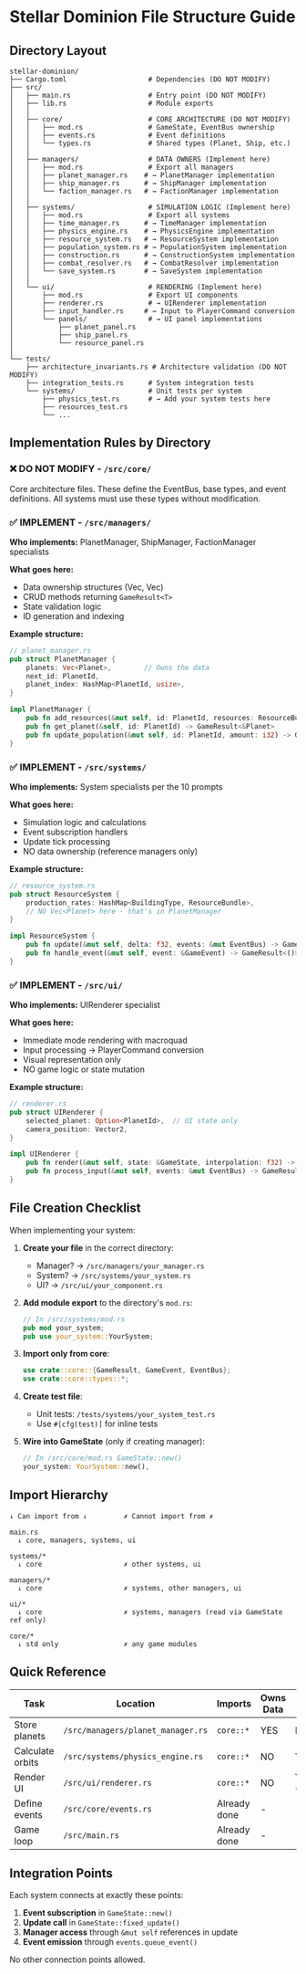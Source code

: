 # Stellar Dominion File Structure Guide

## Directory Layout
```
stellar-dominion/
├── Cargo.toml                    # Dependencies (DO NOT MODIFY)
├── src/
│   ├── main.rs                   # Entry point (DO NOT MODIFY)
│   ├── lib.rs                    # Module exports
│   │
│   ├── core/                     # CORE ARCHITECTURE (DO NOT MODIFY)
│   │   ├── mod.rs                # GameState, EventBus ownership
│   │   ├── events.rs             # Event definitions
│   │   └── types.rs              # Shared types (Planet, Ship, etc.)
│   │
│   ├── managers/                 # DATA OWNERS (Implement here)
│   │   ├── mod.rs                # Export all managers
│   │   ├── planet_manager.rs    # → PlanetManager implementation
│   │   ├── ship_manager.rs      # → ShipManager implementation
│   │   └── faction_manager.rs   # → FactionManager implementation
│   │
│   ├── systems/                  # SIMULATION LOGIC (Implement here)
│   │   ├── mod.rs                # Export all systems
│   │   ├── time_manager.rs      # → TimeManager implementation
│   │   ├── physics_engine.rs    # → PhysicsEngine implementation
│   │   ├── resource_system.rs   # → ResourceSystem implementation
│   │   ├── population_system.rs # → PopulationSystem implementation
│   │   ├── construction.rs      # → ConstructionSystem implementation
│   │   ├── combat_resolver.rs   # → CombatResolver implementation
│   │   └── save_system.rs       # → SaveSystem implementation
│   │
│   └── ui/                       # RENDERING (Implement here)
│       ├── mod.rs                # Export UI components
│       ├── renderer.rs           # → UIRenderer implementation
│       ├── input_handler.rs     # → Input to PlayerCommand conversion
│       └── panels/               # → UI panel implementations
│           ├── planet_panel.rs  
│           ├── ship_panel.rs    
│           └── resource_panel.rs
│
└── tests/
    ├── architecture_invariants.rs # Architecture validation (DO NOT MODIFY)
    ├── integration_tests.rs      # System integration tests
    └── systems/                  # Unit tests per system
        ├── physics_test.rs       # → Add your system tests here
        ├── resources_test.rs     
        └── ...
```

## Implementation Rules by Directory

### ❌ DO NOT MODIFY - `/src/core/`
Core architecture files. These define the EventBus, base types, and event definitions. All systems must use these types without modification.

### ✅ IMPLEMENT - `/src/managers/`
**Who implements:** PlanetManager, ShipManager, FactionManager specialists

**What goes here:**
- Data ownership structures (Vec<Planet>, Vec<Ship>)
- CRUD methods returning `GameResult<T>`
- State validation logic
- ID generation and indexing

**Example structure:**
```rust
// planet_manager.rs
pub struct PlanetManager {
    planets: Vec<Planet>,        // Owns the data
    next_id: PlanetId,
    planet_index: HashMap<PlanetId, usize>,
}

impl PlanetManager {
    pub fn add_resources(&mut self, id: PlanetId, resources: ResourceBundle) -> GameResult<()>
    pub fn get_planet(&self, id: PlanetId) -> GameResult<&Planet>
    pub fn update_population(&mut self, id: PlanetId, amount: i32) -> GameResult<()>
}
```

### ✅ IMPLEMENT - `/src/systems/`
**Who implements:** System specialists per the 10 prompts

**What goes here:**
- Simulation logic and calculations
- Event subscription handlers
- Update tick processing
- NO data ownership (reference managers only)

**Example structure:**
```rust
// resource_system.rs
pub struct ResourceSystem {
    production_rates: HashMap<BuildingType, ResourceBundle>,
    // NO Vec<Planet> here - that's in PlanetManager
}

impl ResourceSystem {
    pub fn update(&mut self, delta: f32, events: &mut EventBus) -> GameResult<()>
    pub fn handle_event(&mut self, event: &GameEvent) -> GameResult<()>
}
```

### ✅ IMPLEMENT - `/src/ui/`
**Who implements:** UIRenderer specialist

**What goes here:**
- Immediate mode rendering with macroquad
- Input processing → PlayerCommand conversion
- Visual representation only
- NO game logic or state mutation

**Example structure:**
```rust
// renderer.rs
pub struct UIRenderer {
    selected_planet: Option<PlanetId>,  // UI state only
    camera_position: Vector2,
}

impl UIRenderer {
    pub fn render(&mut self, state: &GameState, interpolation: f32) -> GameResult<()>
    pub fn process_input(&mut self, events: &mut EventBus) -> GameResult<()>
}
```

## File Creation Checklist

When implementing your system:

1. **Create your file** in the correct directory:
   - Manager? → `/src/managers/your_manager.rs`
   - System? → `/src/systems/your_system.rs`
   - UI? → `/src/ui/your_component.rs`

2. **Add module export** to the directory's `mod.rs`:
   ```rust
   // In /src/systems/mod.rs
   pub mod your_system;
   pub use your_system::YourSystem;
   ```

3. **Import only from core**:
   ```rust
   use crate::core::{GameResult, GameEvent, EventBus};
   use crate::core::types::*;
   ```

4. **Create test file**:
   - Unit tests: `/tests/systems/your_system_test.rs`
   - Use `#[cfg(test)]` for inline tests

5. **Wire into GameState** (only if creating manager):
   ```rust
   // In /src/core/mod.rs GameState::new()
   your_system: YourSystem::new(),
   ```

## Import Hierarchy

```
↓ Can import from ↓         ✗ Cannot import from ✗

main.rs
  ↓ core, managers, systems, ui

systems/*
  ↓ core                    ✗ other systems, ui

managers/*  
  ↓ core                    ✗ systems, other managers, ui

ui/*
  ↓ core                    ✗ systems, managers (read via GameState ref only)

core/*
  ↓ std only                ✗ any game modules
```

## Quick Reference

| Task | Location | Imports | Owns Data | Emits Events |
|------|----------|---------|-----------|--------------|
| Store planets | `/src/managers/planet_manager.rs` | `core::*` | YES | NO |
| Calculate orbits | `/src/systems/physics_engine.rs` | `core::*` | NO | YES |
| Render UI | `/src/ui/renderer.rs` | `core::*` | NO | YES (Commands) |
| Define events | `/src/core/events.rs` | Already done | - | - |
| Game loop | `/src/main.rs` | Already done | - | - |

## Integration Points

Each system connects at exactly these points:

1. **Event subscription** in `GameState::new()`
2. **Update call** in `GameState::fixed_update()` 
3. **Manager access** through `&mut self` references in update
4. **Event emission** through `events.queue_event()`

No other connection points allowed.